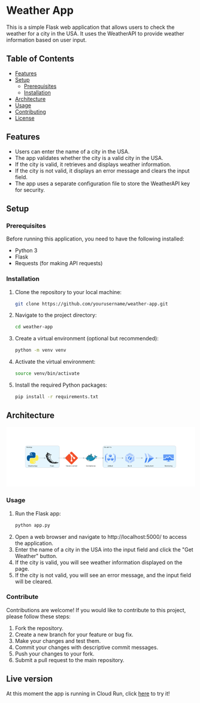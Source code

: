 # Weather App

This is a simple Flask web application that allows users to check the weather for a city in the USA. It uses the WeatherAPI to provide weather information based on user input.

## Table of Contents

- [Features](#features)
- [Setup](#setup)
  - [Prerequisites](#prerequisites)
  - [Installation](#installation)
- [Architecture](#architecture)
- [Usage](#usage)
- [Contributing](#contributing)
- [License](#license)

## Features

- Users can enter the name of a city in the USA.
- The app validates whether the city is a valid city in the USA.
- If the city is valid, it retrieves and displays weather information.
- If the city is not valid, it displays an error message and clears the input field.
- The app uses a separate configuration file to store the WeatherAPI key for security.

## Setup

### Prerequisites

Before running this application, you need to have the following installed:

- Python 3
- Flask
- Requests (for making API requests)

### Installation

1. Clone the repository to your local machine:

   ```bash
   git clone https://github.com/yourusername/weather-app.git
   ```
2. Navigate to the project directory:
   ```bash
   cd weather-app
   ```
3. Create a virtual environment (optional but recommended):
   ``` bash
   python -m venv venv
   ```
4. Activate the virtual environment:
   ```bash
   source venv/bin/activate
   ```
5. Install the required Python packages:
   ```bash
   pip install -r requirements.txt
   ```
## Architecture
![image](weather_app.png)
### Usage

1. Run the Flask app:
   ```bash
   python app.py

   ```
2. Open a web browser and navigate to http://localhost:5000/ to access the application.
3. Enter the name of a city in the USA into the input field and click the "Get Weather" button.
4. If the city is valid, you will see weather information displayed on the page.
5. If the city is not valid, you will see an error message, and the input field will be cleared.

### Contribute

Contributions are welcome! If you would like to contribute to this project, please follow these steps:

1. Fork the repository.
2. Create a new branch for your feature or bug fix.
3. Make your changes and test them.
4. Commit your changes with descriptive commit messages.
5. Push your changes to your fork.
6. Submit a pull request to the main repository.


## Live version

At this moment the app is running in Cloud Run, click [here](https://weather-app-7iuruz2npa-uc.a.run.app)
to try it!


